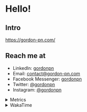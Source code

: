 # Hello!

## Intro

<https://gordon-pn.com/>

## Reach me at

- LinkedIn: [gordonpn](https://www.linkedin.com/in/gordonpn/)
- Email: [contact@gordon-pn.com](mailto:contact@gordon-pn.com)
- Facebook Messenger: [gordonpn](https://www.messenger.com/t/Gordonpn)
- Twitter: [@gordonpn](https://twitter.com/Gordonpn)
- Instagram: [@gordonpn](https://www.instagram.com/gordonpn/)

<details>
  <summary>Metrics</summary>

  <img align="center" src="https://github.com/gordonpn/gordonpn/blob/master/github-metrics.svg" alt="GitHub Metrics">

</details>

<details>
  <summary>WakaTime</summary>

  <!--START_SECTION:waka-->
📊 **This Week I Spent My Time On** 

```text
💬 Programming Languages: 
Other                    15 hrs 16 mins      █████████████████████████   100.00 % 
Assembly                 0 secs              ░░░░░░░░░░░░░░░░░░░░░░░░░   00.00 % 
Brazil Dependency Config 0 secs              ░░░░░░░░░░░░░░░░░░░░░░░░░   00.00 % 

🔥 Editors: 
Chrome                   9 hrs 47 mins       ████████████████░░░░░░░░░   64.09 % 
Notion                   2 hrs 25 mins       ████░░░░░░░░░░░░░░░░░░░░░   15.93 % 
Slack                    1 hr 11 mins        ██░░░░░░░░░░░░░░░░░░░░░░░   07.86 % 
Messages                 45 mins             █░░░░░░░░░░░░░░░░░░░░░░░░   04.91 % 
AmazonChime              24 mins             █░░░░░░░░░░░░░░░░░░░░░░░░   02.67 % 
```


 Last Updated on 28/05/2025 16:29:10 UTC
<!--END_SECTION:waka-->
</details>

